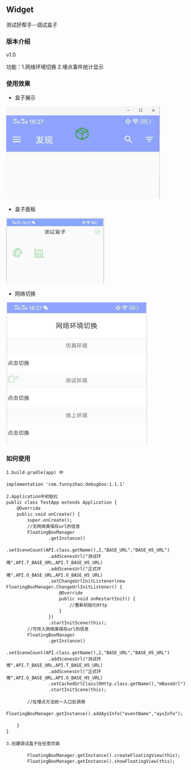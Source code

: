 ## Widget

测试好帮手--调试盒子

### 版本介绍

v1.0

功能：1.网络环境切换  2.埋点事件统计显示


### 使用效果

- 盒子展示

![](https://github.com/funnyzhaov/Widget/blob/master/sreenshot/1.jpg)

- 盒子面板

![](https://github.com/funnyzhaov/Widget/blob/master/sreenshot/2.jpg)

- 网络切换

![](https://github.com/funnyzhaov/Widget/blob/master/sreenshot/3.jpg)

### 如何使用

```
1.build.gradle(app) 中

implementation 'com.funnyzhao:debugbox:1.1.1'

2.Application中初始化
public class TestApp extends Application {
    @Override
    public void onCreate() {
        super.onCreate();
        //无网络类保存url的信息
        FloatingBoxManager
                .getInstance()
                .setSceneCount(API.class.getName(),2,"BASE_URL","BASE_H5_URL")
                .addScenesUrl("测试环境",API.T_BASE_URL,API.T_BASE_H5_URL)
                .addScenesUrl("正式环境",API.O_BASE_URL,API.O_BASE_H5_URL)
                .setChangeUrlInitListener(new FloatingBoxManager.ChangeUrlInitListener() {
                    @Override
                    public void onRestartInit() {
                        //重新初始化Http
                    }
                })
                .startInitScene(this);
        //可传入网络类保存url的信息
        FloatingBoxManager
                .getInstance()
                .setSceneCount(API.class.getName(),2,"BASE_URL","BASE_H5_URL")
                .addScenesUrl("测试环境",API.T_BASE_URL,API.T_BASE_H5_URL)
                .addScenesUrl("正式环境",API.O_BASE_URL,API.O_BASE_H5_URL)
                .setCachedUrlClass(OHttp.class.getName(),"mBaseUrl")
                .startInitScene(this);

        //在埋点方法统一入口处调用
        FloatingBoxManager.getInstance().addAysInfo("eventName","aysInfo");

    }
}

3.创建调试盒子在任意页面
 
        FloatingBoxManager.getInstance().createFloatingView(this);
        FloatingBoxManager.getInstance().showFloatingView(this);
```



